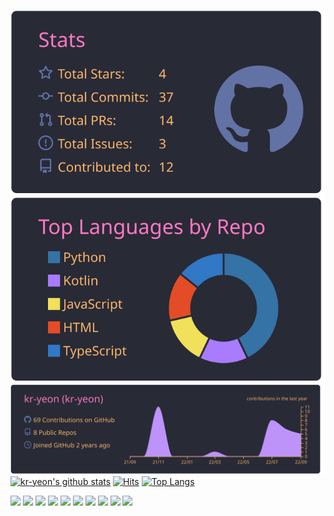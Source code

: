 ![](https://github.com/kr-yeon/kr-yeon/blob/main/profile-summary-card-output/dracula/3-stats.svg)
![](https://github.com/kr-yeon/kr-yeon/blob/main/profile-summary-card-output/dracula/1-repos-per-language.svg)
![](https://github.com/kr-yeon/kr-yeon/blob/main/profile-summary-card-output/dracula/0-profile-details.svg)
[![kr-yeon's github stats](https://github-readme-stats.vercel.app/api?username=kr-yeon&theme=radical)](https://github.com/anuraghazra/github-readme-stats)
[![Hits](https://hits.seeyoufarm.com/api/count/incr/badge.svg?url=https%3A%2F%2Fgithub.com%2Fkr-yeon&count_bg=%2379C83D&title_bg=%23555555&icon=&icon_color=%23E7E7E7&title=hits&edge_flat=false)](https://hits.seeyoufarm.com)
[![Top Langs](https://github-readme-stats.vercel.app/api/top-langs/?username=kr-yeon&layout=compact&theme=radical)](https://github.com/anuraghazra/github-readme-stats)

![](https://img.shields.io/badge/React-61DAFB?style=for-the-badge&logo=React&logoColor=white)
![](https://img.shields.io/badge/ReactNative-61DAFB?style=for-the-badge&logo=React&logoColor=white)
![](https://img.shields.io/badge/Python-3776AB?style=for-the-badge&logo=Python&logoColor=white)
![](https://img.shields.io/badge/JavaScript-F7DF1E?style=for-the-badge&logo=JavaScript&logoColor=white)
![](https://img.shields.io/badge/TypeScript-3178C6?style=for-the-badge&logo=TypeScript&logoColor=white)
![](https://img.shields.io/badge/Node.js-339933?style=for-the-badge&logo=Node.js&logoColor=white)
![](https://img.shields.io/badge/Kotlin-7F52FF?style=for-the-badge&logo=Kotlin&logoColor=white)
![](https://img.shields.io/badge/HTML5-E34F26?style=for-the-badge&logo=HTML5&logoColor=white)
![](https://img.shields.io/badge/CSS3-1572B6?style=for-the-badge&logo=CSS3&logoColor=white)
![](https://img.shields.io/badge/Swift-F05138?style=for-the-badge&logo=Swift&logoColor=white)

